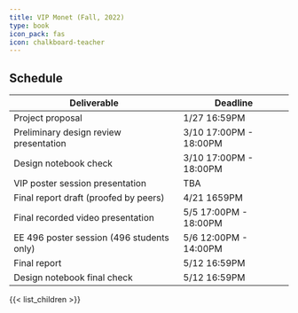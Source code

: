 ```yaml
---
title: VIP Monet (Fall, 2022)
type: book
icon_pack: fas
icon: chalkboard-teacher
---
```

## Schedule
| Deliverable                               | Deadline               |
| ---                                       | ---                    |
| Project proposal                          | 1/27 16:59PM           |
| Preliminary design review presentation    | 3/10 17:00PM - 18:00PM |
| Design notebook check                     | 3/10 17:00PM - 18:00PM |
| VIP poster session presentation           | TBA                    |
| Final report draft (proofed by peers)     | 4/21 1659PM            |
| Final recorded video presentation         | 5/5 17:00PM - 18:00PM  |
| EE 496 poster session (496 students only) | 5/6 12:00PM - 14:00PM  |
| Final report                              | 5/12 16:59PM           |
| Design notebook final check               | 5/12 16:59PM           |



{{< list_children >}}

